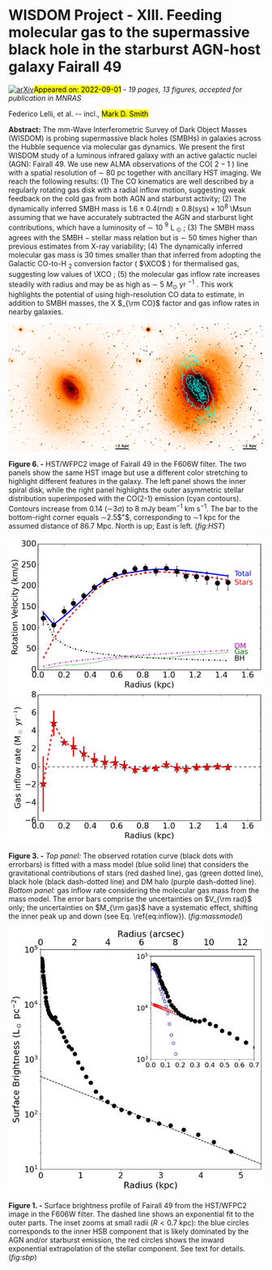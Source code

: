 <div class="macros" style="visibility:hidden;">
$\newcommand{\ensuremath}{}$
$\newcommand{\xspace}{}$
$\newcommand{\object}[1]{\texttt{#1}}$
$\newcommand{\farcs}{{.}''}$
$\newcommand{\farcm}{{.}'}$
$\newcommand{\arcsec}{''}$
$\newcommand{\arcmin}{'}$
$\newcommand{\ion}[2]{#1#2}$
$\newcommand{\textsc}[1]{\textrm{#1}}$
$\newcommand{\hl}[1]{\textrm{#1}}$
$\newcommand{\kms}{\ensuremath{\mathrm{km} \mathrm{s}^{-1}}}$
$\newcommand{\MLsun}{\ensuremath{\mathrm{M}_{\odot}/\mathrm{L}_{\odot}}}$
$\newcommand{\Lsun}{\ensuremath{\mathrm{L}_{\odot}}}$
$\newcommand{\Msun}{\ensuremath{\mathrm{M}_{\odot}}}$
$\newcommand{\lumdens}{\ensuremath{\mathrm{L}_{\odot} \mathrm{pc}^{-2}}}$
$\newcommand{\surfdens}{\ensuremath{\mathrm{M}_{\odot} \mathrm{pc}^{-2}}}$
$\newcommand{\XCO}{\ensuremath{X_\mathrm{CO}}}$
$\newcommand{\hi }{{\rm H} {\small\rm I}}$
$\newcommand{\thebibliography}{\DeclareRobustCommand{\VAN}[3]{##3}\VANthebibliography}$</div>

<div class="macros" style="visibility:hidden;">
$\newcommand{\ensuremath}{}$
$\newcommand{\xspace}{}$
$\newcommand{\object}[1]{\texttt{#1}}$
$\newcommand{\farcs}{{.}''}$
$\newcommand{\farcm}{{.}'}$
$\newcommand{\arcsec}{''}$
$\newcommand{\arcmin}{'}$
$\newcommand{\ion}[2]{#1#2}$
$\newcommand{\textsc}[1]{\textrm{#1}}$
$\newcommand{\hl}[1]{\textrm{#1}}$
$\newcommand{\kms}{\ensuremath{\mathrm{km} \mathrm{s}^{-1}}}$
$\newcommand{\MLsun}{\ensuremath{\mathrm{M}_{\odot}/\mathrm{L}_{\odot}}}$
$\newcommand{\Lsun}{\ensuremath{\mathrm{L}_{\odot}}}$
$\newcommand{\Msun}{\ensuremath{\mathrm{M}_{\odot}}}$
$\newcommand{\lumdens}{\ensuremath{\mathrm{L}_{\odot} \mathrm{pc}^{-2}}}$
$\newcommand{\surfdens}{\ensuremath{\mathrm{M}_{\odot} \mathrm{pc}^{-2}}}$
$\newcommand{\XCO}{\ensuremath{X_\mathrm{CO}}}$
$\newcommand{\hi }{{\rm H} {\small\rm I}}$
$\newcommand{\thebibliography}{\DeclareRobustCommand{\VAN}[3]{##3}\VANthebibliography}$</div>



<div id="title">

# WISDOM Project - XIII. Feeding molecular gas to the supermassive black hole in the starburst AGN-host galaxy Fairall 49

</div>
<div id="comments">

[![arXiv](https://img.shields.io/badge/arXiv-2209.00363-b31b1b.svg)](https://arxiv.org/abs/2209.00363)<mark>Appeared on: 2022-09-01</mark> - _19 pages, 13 figures, accepted for publication in MNRAS_

</div>
<div id="authors">

Federico Lelli, et al. -- incl., <mark><mark>Mark D. Smith</mark></mark>

</div>
<div id="abstract">

**Abstract:** The mm-Wave Interferometric Survey of Dark Object Masses (WISDOM) is probing supermassive black holes (SMBHs) in galaxies across the Hubble sequence via molecular gas dynamics. We present the first WISDOM study of a luminous infrared galaxy with an active galactic nuclei (AGN): Fairall 49. We use new ALMA observations of the CO( $2-1$ ) line with a spatial resolution of $\sim$ 80 pc together with ancillary HST imaging. We reach the following results: (1) The CO kinematics are well described by a regularly rotating gas disk with a radial inflow motion, suggesting weak feedback on the cold gas from both AGN and starburst activity; (2) The dynamically inferred SMBH mass is $1.6\pm0.4\mathrm{(rnd)}\pm0.8 \mathrm{(sys)}\times 10^{8}$ \Msun assuming that we have accurately subtracted the AGN and starburst light contributions, which have a luminosity of $\sim$ 10 $^9$ L $_\odot$ ; (3) The SMBH mass agrees with the SMBH $-$ stellar mass relation but is $\sim$ 50 times higher than previous estimates from X-ray variability; (4) The dynamically inferred molecular gas mass is 30 times smaller than that inferred from adopting the Galactic CO-to-H $_2$ conversion factor ( $\XCO$ ) for thermalised gas, suggesting low values of \XCO ; (5) the molecular gas inflow rate increases steadily with radius and may be as high as $\sim$ 5 $M_\odot$ yr $^{-1}$ . This work highlights the potential of using high-resolution CO data to estimate, in addition to SMBH masses, the X $_{\rm CO}$ factor and gas inflow rates in nearby galaxies.

</div>

<div id="div_fig1">

<img src="tmp_2209.00363/./FRL49_HST_Inn.png" alt="Fig6.1" width="50%"/><img src="tmp_2209.00363/./FRL49_HST_Out.png" alt="Fig6.2" width="50%"/>

**Figure 6. -** HST/WFPC2 image of Fairall 49 in the F606W filter. The two panels show the same HST image but use a different color stretching to highlight different features in the galaxy. The left panel shows the inner spiral disk, while the right panel highlights the outer asymmetric stellar distribution superimposed with the CO(2-1) emission (cyan contours). Contours increase from 0.14 ($\sim$3$\sigma$) to 8 mJy beam$^{-1}$ km s$^{-1}$. The bar to the bottom-right corner equals $\sim$2.5$"$, corresponding to $\sim$1 kpc for the assumed distance of 86.7 Mpc. North is up; East is left. (*fig:HST*)

</div>
<div id="div_fig2">

<img src="tmp_2209.00363/./FRL49_MCMC_sub2.jpg" alt="Fig3" width="100%"/>

**Figure 3. -** _Top panel:_ The observed rotation curve (black dots with errorbars) is fitted with a mass model (blue solid line) that considers the gravitational contributions of stars (red dashed line), gas (green dotted line), black hole (black dash-dotted line) and DM halo (purple dash-dotted line). _Bottom panel:_ gas inflow rate considering the molecular gas mass from the mass model. The error bars comprise the uncertainties on $V_{\rm rad}$ only; the uncertainties on $M_{\rm gas}$ have a systematic effect, shifting the inner peak up and down (see Eq. \ref{eq:inflow}). (*fig:massmodel*)

</div>
<div id="div_fig3">

<img src="tmp_2209.00363/./FRL49_HSTprof.jpg" alt="Fig1" width="100%"/>

**Figure 1. -** Surface brightness profile of Fairall 49 from the HST/WFPC2 image in the F606W filter. The dashed line shows an exponential fit to the outer parts. The inset zooms at small radii ($R<0.7$ kpc): the blue circles corresponds to the inner HSB component that is likely dominated by the AGN and/or starburst emission, the red circles shows the inward exponential extrapolation of the stellar component. See text for details. (*fig:sbp*)

</div>